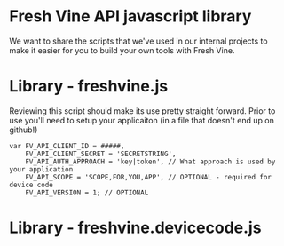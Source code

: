 # Fresh Vine API javascript library  
  
We want to share the scripts that we've used in our internal projects to make it easier for you to build your own tools with Fresh Vine. 


# Library - freshvine.js  
Reviewing this script should make its use pretty straight forward. Prior to use you'll need to setup your applicaiton (in a file that doesn't end up on github!)  

	var FV_API_CLIENT_ID = #####,
		FV_API_CLIENT_SECRET = 'SECRETSTRING',
		FV_API_AUTH_APPROACH = 'key|token',	// What approach is used by your application
		FV_API_SCOPE = 'SCOPE,FOR,YOU,APP',	// OPTIONAL - required for device code
		FV_API_VERSION = 1;	// OPTIONAL



# Library - freshvine.devicecode.js  
  
  